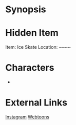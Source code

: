 # Synopsis


# Hidden Item
Item: Ice Skate
Location: ~~~~

# Characters
* 

# External Links
[Instagram](https://www.instagram.com/p/CDuKfj3DIZG/)
[Webtoons]()